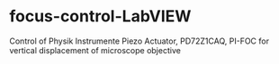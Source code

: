 # focus-control-LabVIEW
Control of Physik Instrumente Piezo Actuator, PD72Z1CAQ, PI-FOC for vertical displacement of microscope objective
